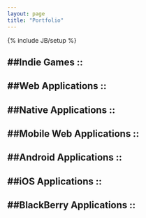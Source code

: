 ```yaml
---
layout: page
title: "Portfolio"
---
```

{% include JB/setup %}

##Indie Games
		::
------------------------------
##Web Applications
		::
------------------------------
##Native Applications
		::
------------------------------
##Mobile Web Applications
		::
------------------------------
##Android Applications
		::
------------------------------
##iOS Applications
		::
------------------------------
##BlackBerry Applications
		::
------------------------------